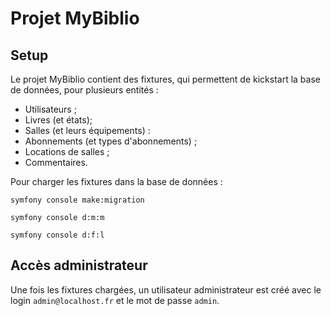 # Projet MyBiblio

## Setup

Le projet MyBiblio contient des fixtures, qui permettent de kickstart la base de données, pour plusieurs entités :
* Utilisateurs ;
* Livres (et états);
* Salles (et leurs équipements) :
* Abonnements (et types d'abonnements) ;
* Locations de salles ;
* Commentaires.

Pour charger les fixtures dans la base de données :

```
symfony console make:migration
```
```
symfony console d:m:m
```
```
symfony console d:f:l
```
## Accès administrateur

Une fois les fixtures chargées, un utilisateur administrateur est créé avec le login `admin@localhost.fr` et le mot de passe `admin`.
